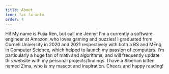 ```yaml
---
title: About
icon: fas fa-info
order: 4
---
```


Hi! My name is Fujia Ren, but call me Jenny! I'm a currently a software engineer at Amazon, who loves gaming and puzzles! I graduated from Cornell University in 2020 and 2021 respectively with both a BS and MEng in Computer Science, which helped to launch my passion of computers. I'm particularly a huge fan of math and algorithms, and will frequently update this website with my personal projects/findings. I have a Siberian kitten named Zima, who is my mascot and inspiration. Cheers and happy reading!
